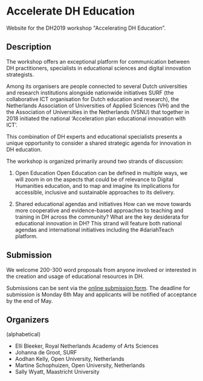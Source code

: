 # Accelerate DH Education

Website for the DH2019 workshop "Accelerating DH Education”.

## Description

The workshop offers an exceptional platform for communication between DH practitioners, specialists in educational sciences and digital innovation strategists. 

Among its organisers are people connected to several Dutch universities and research institutions alongside nationwide initiatives SURF (the collaborative ICT organisation for Dutch education and research), the Netherlands Association of Universities of Applied Sciences (VH) and the the Association of Universities in the Netherlands (VSNU) that together in 2018 initiated the national ‘Acceleration plan educational innovation with ICT’. 

This combination of DH experts and educational specialists presents a unique opportunity to consider a shared strategic agenda for innovation in DH education. 

The workshop is organized primarily around two strands of discussion: 

1. Open Education
Open Education can be defined in multiple ways, we will zoom in on the aspects that could be of relevance to Digital Humanities education, and to map and imagine its implications for accessible, inclusive and sustainable approaches to its delivery. 

2. Shared educational agendas and initiatives
How can we move towards more cooperative and evidence-based approaches to teaching and training in DH across the community? What are the key desiderata for educational innovation in DH? This strand will feature both national agendas and international initiatives including the #dariahTeach platform.


## Submission

We welcome 200-300 word proposals from anyone involved or interested in the creation and usage of educational resources in DH.

Submissions can be sent via the [online submission form](https://docs.google.com/forms/d/e/1FAIpQLSehm6IWZ3LoXbc6ZLhlAGxq-0C84sSahOXIod5khexuF4dWxg/viewform?usp=sf_link). The deadline for submission is Monday 6th May and applicants will be notified of acceptance by the end of May.

## Organizers
(alphabetical)
- Elli Bleeker, Royal Netherlands Academy of Arts Sciences
- Johanna de Groot, SURF
- Aodhan Kelly, Open University, Netherlands
- Martine Schophuizen, Open University, Netherlands
- Sally Wyatt, Maastricht University

